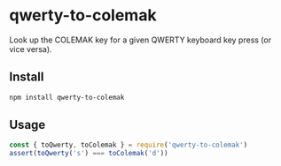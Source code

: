# qwerty-to-colemak

Look up the COLEMAK key for a given QWERTY keyboard key press (or vice versa).

## Install

```sh
npm install qwerty-to-colemak
```

## Usage

```js
const { toQwerty, toColemak } = require('qwerty-to-colemak')
assert(toQwerty('s') === toColemak('d'))
```
